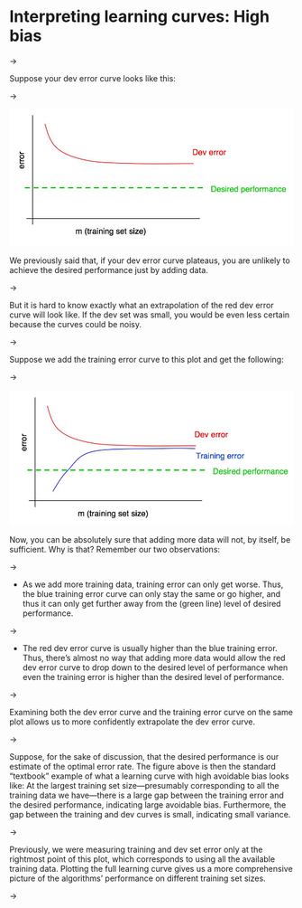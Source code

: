# Interpreting learning curves: High bias

->


Suppose your dev error curve looks like this:

->


![img](../imgs/C30_01.png)

We previously said that, if your dev error curve plateaus, you are unlikely to achieve the desired performance just by adding data.

->


But it is hard to know exactly what an extrapolation of the red dev error curve will look like. If the dev set was small, you would be even less certain because the curves could be noisy.

->


Suppose we add the training error curve to this plot and get the following:

->

![img](../imgs/C30_02.png)

Now, you can be absolutely sure that adding more data will not, by itself, be sufficient. Why is that? Remember our two observations:

->


* As we add more training data, training error can only get worse. Thus, the blue training error curve can only stay the same or go higher, and thus it can only get further away from the (green line) level of desired performance.

->



* The red dev error curve is usually higher than the blue training error. Thus, there’s almost no way that adding more data would allow the red dev error curve to drop down to the desired level of performance when even the training error is higher than the desired level of performance.

->


Examining both the dev error curve and the training error curve on the same plot allows us to more confidently extrapolate the dev error curve.

->



Suppose, for the sake of discussion, that the desired performance is our estimate of the optimal error rate. The figure above is then the standard “textbook” example of what a learning curve with high avoidable bias looks like: At the largest training set size—presumably corresponding to all the training data we have—there is a large gap between the training error and the desired performance, indicating large avoidable bias. Furthermore, the gap between the training and dev curves is small, indicating small variance.

->



Previously, we were measuring training and dev set error only at the rightmost point of this plot, which corresponds to using all the available training data. Plotting the full learning curve gives us a more comprehensive picture of the algorithms’ performance on different training set sizes.

->


